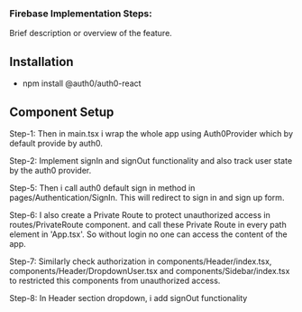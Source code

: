 ### Firebase Implementation Steps:

Brief description or overview of the feature.

## Installation
- npm install @auth0/auth0-react

## Component Setup

Step-1: Then in main.tsx i wrap the whole app using Auth0Provider which by default provide by auth0.

Step-2: Implement signIn and signOut functionality and also track user state by the auth0 provider.

Step-5: Then i call auth0 default sign in method in pages/Authentication/SignIn. This will redirect to sign in and sign up form.

Step-6: I also create a Private Route to protect unauthorized access in routes/PrivateRoute component. and call these Private Route in every path element in 'App.tsx'. So without login no one can access the content of the app.

Step-7: Similarly check authorization in components/Header/index.tsx, components/Header/DropdownUser.tsx and components/Sidebar/index.tsx to restricted this components from unauthorized access.

Step-8: In Header section dropdown, i add signOut functionality
